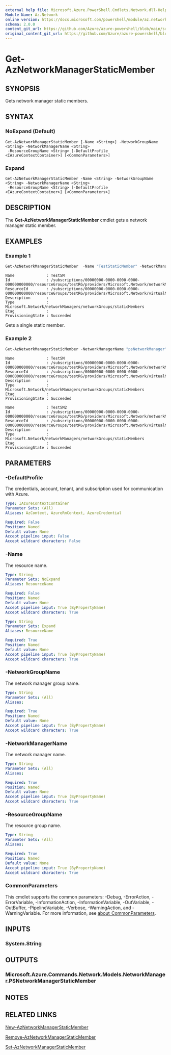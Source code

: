 ```yaml
---
external help file: Microsoft.Azure.PowerShell.Cmdlets.Network.dll-Help.xml
Module Name: Az.Network
online version: https://docs.microsoft.com/powershell/module/az.network/get-aznetworkmanagerstaticmember
schema: 2.0.0
content_git_url: https://github.com/Azure/azure-powershell/blob/main/src/Network/Network/help/Get-AzNetworkManagerStaticMember.md
original_content_git_url: https://github.com/Azure/azure-powershell/blob/main/src/Network/Network/help/Get-AzNetworkManagerStaticMember.md
---
```


# Get-AzNetworkManagerStaticMember

## SYNOPSIS
Gets network manager static members.

## SYNTAX

### NoExpand (Default)
```
Get-AzNetworkManagerStaticMember [-Name <String>] -NetworkGroupName <String> -NetworkManagerName <String>
 -ResourceGroupName <String> [-DefaultProfile <IAzureContextContainer>] [<CommonParameters>]
```

### Expand
```
Get-AzNetworkManagerStaticMember -Name <String> -NetworkGroupName <String> -NetworkManagerName <String>
 -ResourceGroupName <String> [-DefaultProfile <IAzureContextContainer>] [<CommonParameters>]
```

## DESCRIPTION
The **Get-AzNetworkManagerStaticMember** cmdlet gets a network manager static member.

## EXAMPLES

### Example 1
```powershell
Get-AzNetworkManagerStaticMember  -Name "TestStaticMember" -NetworkManagerName "TestNMName" -ResourceGroupName "TestRG" -NetworkGroupName "TestNetworkGroup"
```
```output
Name              : TestSM
Id                : /subscriptions/00000000-0000-0000-0000-000000000000/resourceGroups/testRG/providers/Microsoft.Network/networkManagers/TestNMName/networkGroups/TestNetworkGroup/staticMembers/TestStaticMember
ResourceId        : /subscriptions/00000000-0000-0000-0000-000000000000/resourceGroups/testRG/providers/Microsoft.Network/virtualNetworks/vnet1
Description       :
Type              : Microsoft.Network/networkManagers/networkGroups/staticMembers
Etag              :
ProvisioningState : Succeeded
```
Gets a single static member.

### Example 2
```powershell
Get-AzNetworkManagerStaticMember -NetworkManagerName "psNetworkManager" -ResourceGroupName "psResourceGroup" -NetworkGroupName "psNetworkGroup"
```
```output
Name              : TestSM
Id                : /subscriptions/00000000-0000-0000-0000-000000000000/resourceGroups/testRG/providers/Microsoft.Network/networkManagers/TestNMName/networkGroups/TestNetworkGroup/staticMembers/TestSM
ResourceId        : /subscriptions/00000000-0000-0000-0000-000000000000/resourceGroups/testRG/providers/Microsoft.Network/virtualNetworks/vnet1
Description       :
Type              : Microsoft.Network/networkManagers/networkGroups/staticMembers
Etag              :
ProvisioningState : Succeeded

Name              : TestSM2
Id                : /subscriptions/00000000-0000-0000-0000-000000000000/resourceGroups/testRG/providers/Microsoft.Network/networkManagers/TestNMName/networkGroups/TestNetworkGroup/staticMembers/TestSM2
ResourceId        : /subscriptions/00000000-0000-0000-0000-000000000000/resourceGroups/testRG/providers/Microsoft.Network/virtualNetworks/vnet2
Description       :
Type              : Microsoft.Network/networkManagers/networkGroups/staticMembers
Etag              :
ProvisioningState : Succeeded
```

## PARAMETERS

### -DefaultProfile
The credentials, account, tenant, and subscription used for communication with Azure.

```yaml
Type: IAzureContextContainer
Parameter Sets: (All)
Aliases: AzContext, AzureRmContext, AzureCredential

Required: False
Position: Named
Default value: None
Accept pipeline input: False
Accept wildcard characters: False
```

### -Name
The resource name.

```yaml
Type: String
Parameter Sets: NoExpand
Aliases: ResourceName

Required: False
Position: Named
Default value: None
Accept pipeline input: True (ByPropertyName)
Accept wildcard characters: True
```

```yaml
Type: String
Parameter Sets: Expand
Aliases: ResourceName

Required: True
Position: Named
Default value: None
Accept pipeline input: True (ByPropertyName)
Accept wildcard characters: True
```

### -NetworkGroupName
The network manager group name.

```yaml
Type: String
Parameter Sets: (All)
Aliases:

Required: True
Position: Named
Default value: None
Accept pipeline input: True (ByPropertyName)
Accept wildcard characters: True
```

### -NetworkManagerName
The network manager name.

```yaml
Type: String
Parameter Sets: (All)
Aliases:

Required: True
Position: Named
Default value: None
Accept pipeline input: True (ByPropertyName)
Accept wildcard characters: True
```

### -ResourceGroupName
The resource group name.

```yaml
Type: String
Parameter Sets: (All)
Aliases:

Required: True
Position: Named
Default value: None
Accept pipeline input: True (ByPropertyName)
Accept wildcard characters: True
```

### CommonParameters
This cmdlet supports the common parameters: -Debug, -ErrorAction, -ErrorVariable, -InformationAction, -InformationVariable, -OutVariable, -OutBuffer, -PipelineVariable, -Verbose, -WarningAction, and -WarningVariable. For more information, see [about_CommonParameters](http://go.microsoft.com/fwlink/?LinkID=113216).

## INPUTS

### System.String

## OUTPUTS

### Microsoft.Azure.Commands.Network.Models.NetworkManager.PSNetworkManagerStaticMember

## NOTES

## RELATED LINKS

[New-AzNetworkManagerStaticMember](./New-AzNetworkManagerStaticMember.md)

[Remove-AzNetworkManagerStaticMember](./Remove-AzNetworkManagerStaticMember.md)

[Set-AzNetworkManagerStaticMember](./Set-AzNetworkManagerStaticMember.md)